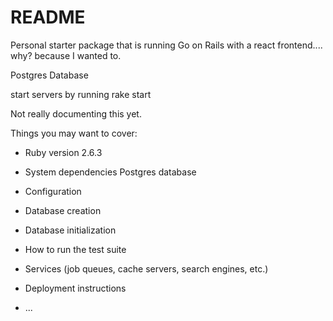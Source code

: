# README

Personal starter package that is running Go on Rails with a react frontend.... why? because I wanted to.

Postgres Database 

start servers by running rake start

Not really documenting this yet.

Things you may want to cover:



* Ruby version
2.6.3

* System dependencies
Postgres database

* Configuration

* Database creation

* Database initialization

* How to run the test suite

* Services (job queues, cache servers, search engines, etc.)

* Deployment instructions

* ...
